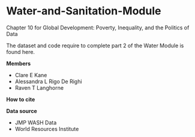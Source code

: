 # Water-and-Sanitation-Module
Chapter 10 for Global Development: Poverty, Inequality, and the Politics of Data

The dataset and code require to complete part 2 of the Water Module is found here.

**Members**

* Clare E Kane
* Alessandra L Rigo De Righi 
* Raven T Langhorne

**How to cite**

**Data source**
* JMP WASH Data
* World Resources Institute
